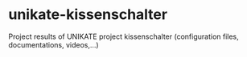 # unikate-kissenschalter
Project results of UNIKATE project kissenschalter (configuration files, documentations, videos,...)
